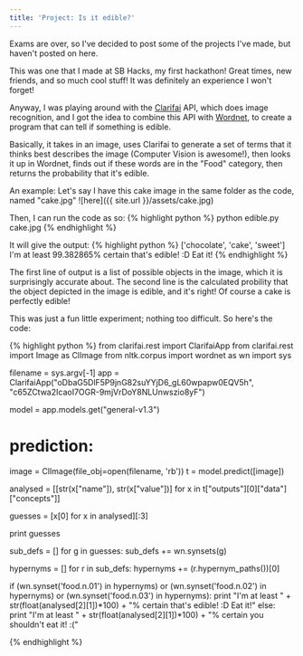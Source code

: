 ```yaml
---
title: 'Project: Is it edible?'
---
```


Exams are over, so I've decided to post some of the projects I've made, but haven't posted on here.

This was one that I made at SB Hacks, my first hackathon! Great times, new friends, and so much cool stuff! It was definitely an experience I won't forget! 

Anyway, I was playing around with the [Clarifai](https://www.clarifai.com) API, which does image recognition, and I got the idea to combine this API with [Wordnet](https://wordnet.princeton.edu), to create a program that can tell if something is edible.

Basically, it takes in an image, uses Clarifai to generate a set of terms that it thinks best describes the image (Computer Vision is awesome!), then looks it up in Wordnet, finds out if these words are in the "Food" category, then returns the probability that it's edible.

An example:
Let's say I have this cake image in the same folder as the code, named "cake.jpg"
![here]({{ site.url }}/assets/cake.jpg)

Then, I can run the code as so: 
{% highlight python %}
python edible.py cake.jpg
{% endhighlight %}

It will give the output:
{% highlight python %}
['chocolate', 'cake', 'sweet']
I'm at least 99.382865% certain that's edible! :D Eat it!
{% endhighlight %}

The first line of output is a list of possible objects in the image, which it is surprisingly accurate about. The second line is the calculated probility that the object depicted in the image is edible, and it's right! Of course a cake is perfectly edible!

This was just a fun little experiment; nothing too difficult. So here's the code:

{% highlight python %}
from clarifai.rest import ClarifaiApp
from clarifai.rest import Image as ClImage
from nltk.corpus import wordnet as wn
import sys

filename = sys.argv[-1]
app = ClarifaiApp("oDbaG5DlF5P9jnG82suYYjD6_gL60wpapw0EQV5h", 
        "c65ZCtwa2IcaoI7OGR-9mjVrDoY8NLUnwszio8yF")

model = app.models.get("general-v1.3")

# prediction:
image = ClImage(file_obj=open(filename, 'rb'))
t = model.predict([image])


analysed = [[str(x["name"]), str(x["value"])] for x 
        in t["outputs"][0]["data"]["concepts"]]

guesses = [x[0] for x in analysed][:3]

print guesses

sub_defs = []
for g in guesses:
    sub_defs += wn.synsets(g)

hypernyms = []
for r in sub_defs:
    hypernyms += (r.hypernym_paths())[0]

if (wn.synset('food.n.01') in hypernyms) or (wn.synset('food.n.02') in hypernyms) or (wn.synset('food.n.03') in hypernyms):
    print "I'm at least " + str(float(analysed[2][1])*100) + "% certain that's edible! :D Eat it!"
else:
    print "I'm at least " + str(float(analysed[2][1])*100) + "% certain you shouldn't eat it! :("

{% endhighlight %}


